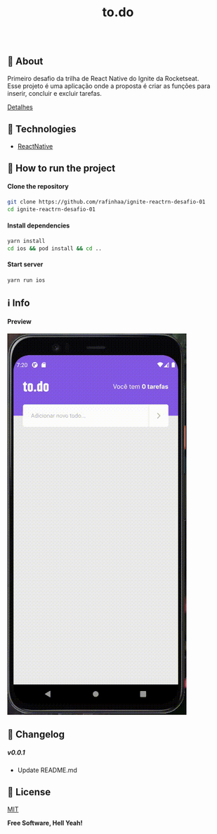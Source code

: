 <h4 align="center">
    <h1 align="center">
      to.do
    </h1>
    <br><br>
</h4>

## 🔖 About
Primeiro desafio da trilha de React Native do Ignite da Rocketseat. Esse projeto é uma aplicação onde a proposta é criar as funções para inserir, concluir e excluir tarefas.

[Detalhes](docs/ABOUT.md)

## 🚀 Technologies
- [ReactNative](https://reactnative.dev/)

## 🏁 How to run the project
#### Clone the repository
```bash
git clone https://github.com/rafinhaa/ignite-reactrn-desafio-01
cd ignite-reactrn-desafio-01
```

#### Install dependencies
```bash
yarn install
cd ios && pod install && cd ..
```

#### Start server
```bash
yarn run ios
```

## ℹ️ Info
#### Preview
![Watch the video](docs/videos/demo.gif)

## 📄 Changelog
##### v0.0.1
- Update README.md

## 📝 License
[MIT](LICENSE.txt)

**Free Software, Hell Yeah!**
